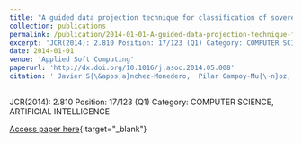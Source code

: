 ```yaml
---
title: "A guided data projection technique for classification of sovereign ratings: the case of European Union 27"
collection: publications
permalink: /publication/2014-01-01-A-guided-data-projection-technique-for-classification-of-sovereign-ratings-the-case-of-European-Union-27
excerpt: 'JCR(2014): 2.810 Position: 17/123 (Q1) Category: COMPUTER SCIENCE, ARTIFICIAL INTELLIGENCE'
date: 2014-01-01
venue: 'Applied Soft Computing'
paperurl: 'http://dx.doi.org/10.1016/j.asoc.2014.05.008'
citation: ' Javier S{\&apos;a}nchez-Monedero,  Pilar Campoy-Mu{\~n}oz,  Pedro Guti{\&apos;e}rrez,  C{\&apos;e}sar Herv{\&apos;a}s-Mart{\&apos;i}nez, &quot;A guided data projection technique for classification of sovereign ratings: the case of European Union 27.&quot; Applied Soft Computing, 2014.'
---
```

JCR(2014): 2.810 Position: 17/123 (Q1) Category: COMPUTER SCIENCE, ARTIFICIAL INTELLIGENCE

[Access paper here](http://dx.doi.org/10.1016/j.asoc.2014.05.008){:target="_blank"}
